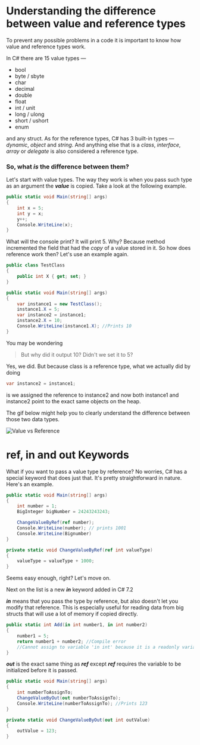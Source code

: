 # Understanding the difference between value and reference types



To prevent any possible problems in a code it is important to know how value and reference types work.

In C# there are 15 value types  —

* bool
* byte / sbyte
* char
* decimal
* double
* float
* int / unit
* long / ulong
* short / ushort 
* enum

and any struct. As for the reference types, C# has 3 built-in types — *dynamic*, *object* and *string*. And anything else that is a *class*, *interface*, *array* or *delegate* is also considered a reference type.

### So, what ***is*** the difference between them?

Let's start with value types. The way they work is when you pass such type as an argument the ***value*** is copied. Take a look at the following example.

```csharp
public static void Main(string[] args)
{
    int x = 5;
    int y = x;
    y++;
    Console.WriteLine(x);
}
```

What will the console print? It will print 5. Why? Because method  incremented the field that had the *copy* of a value stored in it. So how does reference work then? Let's use an example again.

```csharp
public class TestClass
{
    public int X { get; set; }
}

public static void Main(string[] args)
{
    var instance1 = new TestClass();
    instance1.X = 5;
    var instance2 = instance1;
    instance2.X = 10;
    Console.WriteLine(instance1.X); //Prints 10
}
```

You may be wondering

> But why did it output 10? Didn't we set it to 5?

Yes, we did. But because class is a reference type, what we actually did by doing

```csharp
var instance2 = instance1;
```

is we assigned the reference to instance2 and now both instance1 and instance2 point to the exact same objects on the heap.

The gif below might help you to clearly understand the difference between those two data types.

![Value vs Reference](https://media.giphy.com/media/xUPGcLrX5NQgooYcG4/giphy.gif)

# ref, in and out Keywords

What if you want to pass a value type by reference? No worries, C# has a special keyword that does just that. It's pretty straightforward in nature. Here's an example.

```csharp
public static void Main(string[] args)
{
    int number = 1;
    BigInteger bigNumber = 24243243243;

    ChangeValueByRef(ref number);
    Console.WriteLine(number); // prints 1001
    Console.WriteLine(Bignumber)
}

private static void ChangeValueByRef(ref int valueType)
{
    valueType = valueType + 1000;
}
```

Seems easy enough, right? Let's move on.



Next on the list is a new ***in*** keyword added in C# 7.2

 ***in*** means that you pass the type by reference, but also doesn't let you modify that reference. This is especially useful for reading data from big structs that will use a lot of memory if copied directly.

```csharp
public static int Add(in int number1, in int number2)
{
	number1 = 5;
	return number1 + number2; //Compile error
    //Cannot assign to variable 'in int' because it is a readonly variable
}
```

***out*** is the exact same thing as ***ref*** except ***ref*** requires the variable to be initialized before it is passed. 

```csharp
public static void Main(string[] args)
{
    int numberToAssignTo;
    ChangeValueByOut(out numberToAssignTo);
    Console.WriteLine(numberToAssignTo); //Prints 123
}

private static void ChangeValueByOut(out int outValue)
{
    outValue = 123;
}
```



